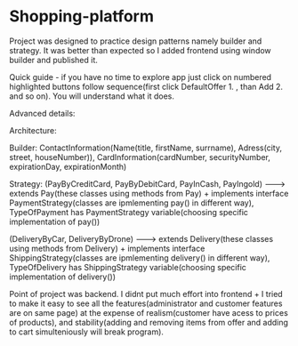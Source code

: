 # Shopping-platform

Project was designed to practice design patterns namely builder and strategy. It was better than expected so I added frontend using window builder and published it.


Quick guide - if you have no time to explore app just click on numbered highlighted buttons follow sequence(first click DefaultOffer 1. , than Add 2. and so on). You will understand what it does.


Advanced details:


Architecture:

Builder: ContactInformation(Name(title, firstName, surrname), Adress(city, street, houseNumber)), CardInformation(cardNumber, securityNumber, expirationDay, expirationMonth)


Strategy: (PayByCreditCard, PayByDebitCard, PayInCash, PayIngold) ---> extends Pay(these classes using methods from Pay) + implements interface PaymentStrategy(classes are ipmlementing pay() in different way), TypeOfPayment has PaymentStrategy variable(choosing specific implementation of pay())


(DeliveryByCar, DeliveryByDrone) ---> extends Delivery(these classes using methods from Delivery) + implements interface ShippingStrategy(classes are ipmlementing delivery() in different way), TypeOfDelivery has ShippingStrategy variable(choosing specific implementation of delivery())


Point of project was backend. I didnt put much effort into frontend + I tried to make it easy to see all the features(administrator and customer features are on same page) at the expense of realism(customer have acess to prices of products), and stability(adding and removing items from offer and adding to cart simulteniously will break program).
